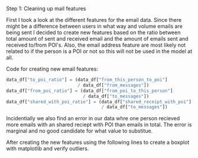 Step 1: Cleaning up mail features

First I took a look at the different features for the email data. 
Since there might be a difference between users in what way and volume emails
are being sent I decided to create new features based on the ratio between total
amount of sent and received email and the amount of emails sent and received
to/from POI's. Also, the email address feature are most likely not related to
if the person is a POI or not so this will not be used in the model at all.

Code for creating new email features:

```python
data_df["to_poi_ratio"] = (data_df["from_this_person_to_poi"]
                           / data_df["from_messages"])
data_df["from_poi_ratio"] = (data_df["from_poi_to_this_person"]
                             / data_df["to_messages"])
data_df["shared_with_poi_ratio"] = (data_df["shared_receipt_with_poi"]
                                    / data_df["to_messages"])
```
Incidentially we also find an error in our data whre one person recieved more
emails with an shared reciept with POI than emails in total. The error is
marginal and no good candidate for what value to substitue.

After creating the new features using the following lines to create a boxplot
with matplotlib and verify outliers.

```python


```
